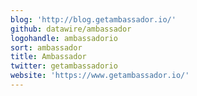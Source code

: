 ```yaml
---
blog: 'http://blog.getambassador.io/'
github: datawire/ambassador
logohandle: ambassadorio
sort: ambassador
title: Ambassador
twitter: getambassadorio
website: 'https://www.getambassador.io/'
---
```

